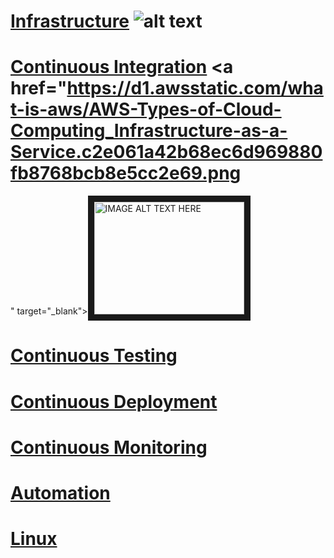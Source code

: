 # [Infrastructure](https://binujacobc.github.io/DevOps101/Automation) ![alt text](https://d1.awsstatic.com/what-is-aws/AWS-Types-of-Cloud-Computing_Infrastructure-as-a-Service.c2e061a42b68ec6d969880fb8768bcb8e5cc2e69.png "Logo Title Text 1")

# [Continuous Integration](https://binujacobc.github.io/DevOps101/Continuous_Integration) <a href="https://d1.awsstatic.com/what-is-aws/AWS-Types-of-Cloud-Computing_Infrastructure-as-a-Service.c2e061a42b68ec6d969880fb8768bcb8e5cc2e69.png
" target="_blank"><img src="https://d1.awsstatic.com/what-is-aws/AWS-Types-of-Cloud-Computing_Infrastructure-as-a-Service.c2e061a42b68ec6d969880fb8768bcb8e5cc2e69.png" 
alt="IMAGE ALT TEXT HERE" width="240" height="180" border="10" /></a>

# [Continuous Testing](https://binujacobc.github.io/DevOps101/Continuous_Testing)

# [Continuous Deployment](https://binujacobc.github.io/DevOps101/Continuous_Deployment)

# [Continuous Monitoring](https://binujacobc.github.io/DevOps101/Continuous_Monitoring)

# [Automation](https://binujacobc.github.io/DevOps101/Automation)

# [Linux](https://binujacobc.github.io/DevOps101/linux)


